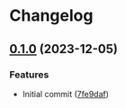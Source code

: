 # Changelog

## [0.1.0](https://github.com/hostinger/fireactions/compare/fireactions-agent-v0.0.1...fireactions-agent-v0.1.0) (2023-12-05)


### Features

* Initial commit ([7fe9daf](https://github.com/hostinger/fireactions/commit/7fe9daf36e60f01edffa455b5add4806fc18ec50))
